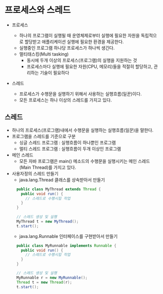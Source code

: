 # 프로세스와 스레드
- 프로세스
  * 하나의 프로그램이 실행될 때 운영체제로부터 실행에 필요한 자원을 독립적으로 할당받고 애플리케이션 실행에 필요한 환경을 제공한다.
  * 실행중인 프로그램 하나당 프로세스가 하나씩 생긴다.
  * 멀티태스킹(Multi tasking)
    + 동시에 두개 이상의 프로세스(프로그램)의 실행을 지원하는 것
    + 프로세스마다 실행에 필요한 자원(CPU, 메모리)들을 적절히 할당하고, 관리하는 기술이 필요하다

- 스레드
  * 프로세스가 수행문을 실행하기 위해서 사용하는 실행흐름(일꾼)이다.
  * 모든 프로세스는 하나 이상의 스레드를 가지고 있다.	

## 스레드
- 하나의 프로세스(프로그램)내에서 수행문을 실행하는 실행흐름(일꾼)을 말한다.
- 프로그램을 스레드를 기준으로 구분
  * 싱글 스레드 프로그램 : 실행흐름이 하나뿐인 프로그램
  * 멀티 스레드 프로그램 : 실행흐름이 두개 이상인 프로그램
- 메인 스레드
  * 모든 자바 프로그램은 main() 메소드의 수행문을 실행시키는 메인 스레드(Main Thread)를 가지고 있다.
- 사용자정의 스레드 만들기
  * java.lang.Thread 클래스를 상속받아서 만들기
  ```java
    public class MyThread extends Thread {
      public void run() {
        // 스레드로 수행시킬 작업
      }
    }
    
    // 스레드 생성 및 실행
    MyThread t = new MyThread();
    t.start();
  ```
  * java.lang.Runnable 인터페이스를 구현받아서 만들기
  ```java  
    public class MyRunnable implements Runnable {
      public void run() {
        // 스레드로 수행시킬 작업
      }
    }

    // 스레드 생성 및 실행
    MyRunnable r = new MyRunnable();
    Thread t = new Thread(r);
    t.start();
  ```
			
